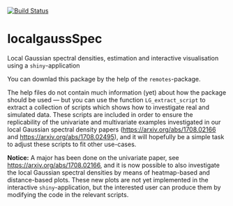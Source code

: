[![Build Status](https://travis-ci.org/LAJordanger/localgaussSpec.svg?branch=master)](https://travis-ci.org/LAJordanger/localgaussSpec)

# localgaussSpec
Local Gaussian spectral densities, estimation and interactive
visualisation using a `shiny`-application


You can downlad this package by the help of the `remotes`-package.


The help files do not contain much information (yet) about how the
package should be used — but you can use the function
`LG_extract_script` to extract a collection of scripts which shows how
to investigate real and simulated data.  These scripts are included in
order to ensure the replicability of the univariate and multivariate
examples investigated in our local Gaussian spectral density papers
(https://arxiv.org/abs/1708.02166 and
https://arxiv.org/abs/1708.02495), and it will hopefully be a simple
task to adjust these scripts to fit other use-cases.


**Notice:** A major has been done on the univariate paper, see
https://arxiv.org/abs/1708.02166, and it is now possible to also
investigate the local Gaussian spectral densities by means of
heatmap-based and distance-based plots.  These new plots are not yet
implemented in the interactive `shiny`-application, but the interested
user can produce them by modifying the code in the relevant scripts.
